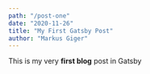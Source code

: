 ```yaml
---
path: "/post-one"
date: "2020-11-26"
title: "My First Gatsby Post"
author: "Markus Giger"
---
```


This is my very **first blog** post in Gatsby